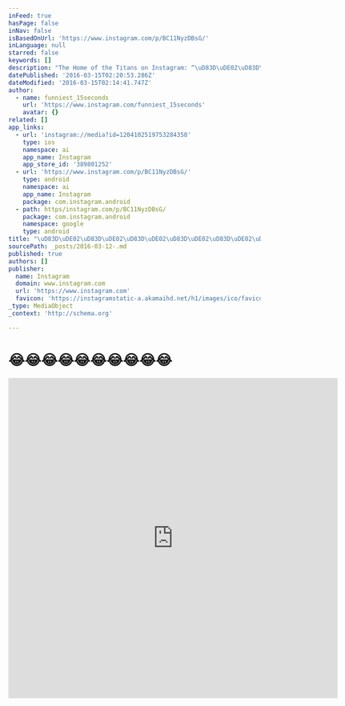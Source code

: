 ```yaml
---
inFeed: true
hasPage: false
inNav: false
isBasedOnUrl: 'https://www.instagram.com/p/BC11NyzDBsG/'
inLanguage: null
starred: false
keywords: []
description: "The Home of the Titans on Instagram: “\uD83D\uDE02\uD83D\uDE02\uD83D\uDE02\uD83D\uDC83 How to get it tonight. #flashback #overandover #funniest15seconds Created by @tzcanillo Email: funniest15seconds@yahoo.com Youtube: funniest15seconds Website: www.viralcypher.com”"
datePublished: '2016-03-15T02:20:53.286Z'
dateModified: '2016-03-15T02:14:41.747Z'
author:
  - name: funniest_15seconds
    url: 'https://www.instagram.com/funniest_15seconds'
    avatar: {}
related: []
app_links:
  - url: 'instagram://media?id=1204102519753284358'
    type: ios
    namespace: ai
    app_name: Instagram
    app_store_id: '389801252'
  - url: 'https://www.instagram.com/p/BC11NyzDBsG/'
    type: android
    namespace: ai
    app_name: Instagram
    package: com.instagram.android
  - path: https/instagram.com/p/BC11NyzDBsG/
    package: com.instagram.android
    namespace: google
    type: android
title: "\uD83D\uDE02\uD83D\uDE02\uD83D\uDE02\uD83D\uDE02\uD83D\uDE02\uD83D\uDE02\uD83D\uDE02\uD83D\uDE02\uD83D\uDE02\uD83D\uDE02"
sourcePath: _posts/2016-03-12-.md
published: true
authors: []
publisher:
  name: Instagram
  domain: www.instagram.com
  url: 'https://www.instagram.com'
  favicon: 'https://instagramstatic-a.akamaihd.net/h1/images/ico/favicon.ico/7cdab0872b15.ico'
_type: MediaObject
_context: 'http://schema.org'

---
```

# 😂😂😂😂😂😂😂😂😂😂

<iframe src="https://cdn.embedly.com/widgets/media.html?src=http%3A%2F%2Fscontent.cdninstagram.com%2Ft50.2886-16%2F12831519_975094162537980_2084171008_n.mp4&amp;src_secure=1&amp;url=https%3A%2F%2Fwww.instagram.com%2Fp%2FBC11NyzDBsG%2F&amp;image=https%3A%2F%2Fscontent.cdninstagram.com%2Ft51.2885-15%2Fe15%2F12725003_595253377294999_739407046_n.jpg%3Fig_cache_key%3DMTIwNDEwMjUxOTc1MzI4NDM1OA%253D%253D.2&amp;key=b7d04c9b404c499eba89ee7072e1c4f7&amp;type=video%2Fmp4&amp;schema=instagram" width="658" height="640" scrolling="no" frameborder="0" allowfullscreen="allowfullscreen" style=""></iframe>